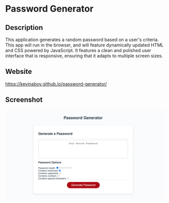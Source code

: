 # Password Generator

## Description
This application generates a random password based on a user's criteria. This app will run in the browser, and will feature dynamically updated HTML and CSS powered by JavaScript. It features a clean and polished user interface that is responsive, ensuring that it adapts to multiple screen sizes.

## Website
https://kevinaboy.github.io/password-generator/

## Screenshot
![password generator screenshot](https://github.com/kevinaboy/password-generator/blob/main/assets/images/password-generator.png?raw=true)

